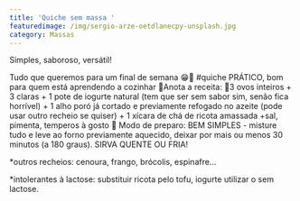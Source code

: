 ```yaml
---
title: 'Quiche sem massa '
featuredimage: /img/sergio-arze-oetdlanecpy-unsplash.jpg
category: Massas
---
```

Simples, saboroso, versátil!

Tudo que queremos para um final de semana 😁🙌 #quiche PRÁTICO, bom para quem está aprendendo a cozinhar 🙆Anota a receita: 📍3 ovos inteiros + 3 claras + 1 pote de iogurte natural (tem que ser sem sabor sim, senão fica horrível) + 1 alho poró já cortado e previamente refogado no azeite (pode usar outro recheio se quiser) + 1 xícara de chá de ricota amassada +sal, pimenta, temperos à gosto 📍 Modo de preparo: BEM SIMPLES - misture tudo e leve ao forno previamente aquecido, deixar por mais ou menos 30 minutos (a 180 graus). SIRVA QUENTE OU FRIA!

\*outros recheios: cenoura, frango, brócolis, espinafre...

\*intolerantes à lactose: substituir ricota pelo tofu, iogurte utilizar o sem lactose.

